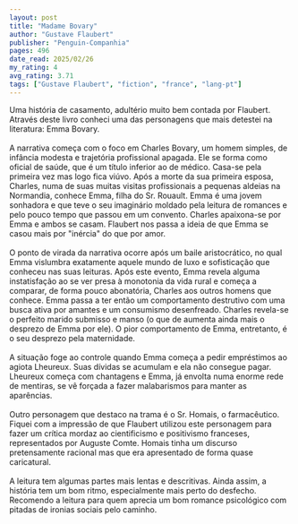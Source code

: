 ```yaml
---
layout: post
title: "Madame Bovary"
author: "Gustave Flaubert"
publisher: "Penguin-Companhia"
pages: 496
date_read: 2025/02/26
my_rating: 4
avg_rating: 3.71
tags: ["Gustave Flaubert", "fiction", "france", "lang-pt"]
---
```


Uma história de casamento, adultério muito bem contada por Flaubert. Através deste livro conheci uma das personagens que mais detestei na literatura: Emma Bovary. <br/><br/>A narrativa começa com o foco em Charles Bovary, um homem simples, de infância modesta e trajetória profissional apagada. Ele se forma como oficial de saúde, que é um título inferior ao de médico. Casa-se pela primeira vez mas logo fica viúvo. Após a morte da sua primeira esposa, Charles, numa de suas muitas visitas profissionais a pequenas aldeias na Normandia, conhece Emma, filha do Sr. Rouault. Emma é uma jovem sonhadora e que teve o seu imaginário moldado pela leitura de romances e pelo pouco tempo que passou em um convento. Charles apaixona-se por Emma e ambos se casam. Flaubert nos passa a ideia de que Emma se casou mais por "inércia" do que por amor.<br/><br/>O ponto de virada da narrativa ocorre após um baile aristocrático, no qual Emma vislumbra exatamente aquele mundo de luxo e sofisticação que conheceu nas suas leituras. Após este evento, Emma revela alguma instatisfação ao se ver presa à monotonia da vida rural e começa a comparar, de forma pouco abonatória, Charles aos outros homens que conhece. Emma passa a ter então um comportamento destrutivo com uma busca ativa por amantes e um consumismo desenfreado. Charles revela-se o perfeito marido submisso e manso (o que de aumenta ainda mais o desprezo de Emma por ele). O pior comportamento de Emma, entretanto, é o seu desprezo pela maternidade. <br/><br/>A situação foge ao controle quando Emma começa a pedir empréstimos ao agiota Lheureux. Suas dívidas se acumulam e ela não consegue pagar. Lheureux começa com chantagens e Emma, já envolta numa enorme rede de mentiras, se vê forçada a fazer malabarismos para manter as aparências.<br/><br/>Outro personagem que destaco na trama é o Sr. Homais, o farmacêutico. Fiquei com a impressão de que Flaubert utilizou este personagem para fazer um crítica mordaz ao cientificismo e positivismo franceses, representados por Auguste Comte. Homais tinha um discurso pretensamente racional mas que era apresentado de forma quase caricatural.<br/><br/>A leitura tem algumas partes mais lentas e descritivas. Ainda assim, a história tem um bom ritmo, especialmente mais perto do desfecho. Recomendo a leitura para quem aprecia um bom romance psicológico com pitadas de ironias sociais pelo caminho.

